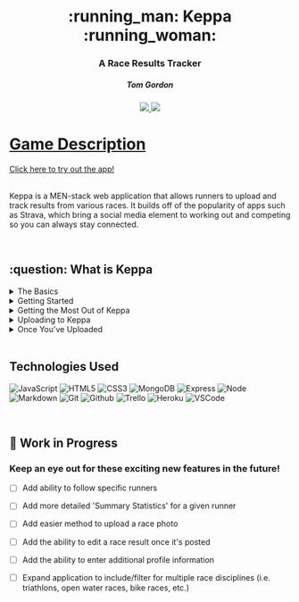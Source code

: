 <div align='center'>

   <h1>:running_man: Keppa :running_woman:</h1>
   <h3>A Race Results Tracker</h3>
   <h5>Tom Gordon</h5>
   <a href='https://github.com/tom-gordon13' target='_blank'>
      <img src='https://img.shields.io/badge/-Portfolio:_user.github.io-darkgreen?style=flat&logo=medium'/>
   <a href='https://www.linkedin.com/in/thomas-gordon13/' target='_blank'>
      <img src='https://img.shields.io/badge/-linkedin.com/in/thomas-blue?style=flat&``logo=Linkedin&logoColor=white'>                             
   <h1></h1>
</div>

<h1>Game Description</h1>
<a href='https://keppa-sei.herokuapp.com/' target='_blank'>Click here to try out the app!</a>
<br>
<br>
<p>Keppa is a MEN-stack web application that allows runners to upload and track results from various races. It builds off of the popularity of apps such as Strava, which bring a social media element to working out and competing so you can always stay connected.</p>
<br>



<h2> :question: What is Keppa </h2>
<details>
<summary> The Basics</summary>

| About Keppa |  |
|------------ | ------------|
| <h4 align='left'>Keppa is a web application that allows runners to track their race results across various distances. The word 'keppa' is Icelandic for 'compete', and tracking how you compete is what this app is all about!</h4> | <img src='public/images/Keppa_1.png' width='1100'> |
| <h4 align='left'>Similar in nature to <i>Strava</i>, Keppa is unique in that it focuses solely on competition results rather than individual workouts.</h4> | <img src='public/images/Keppa_2.png' width='1100'> |
</details>

<details>
<summary> Getting Started</summary>

| Signing In |  |
|------------ | ------------|
| <h4 align='left'>Setting up an account with Keppa is as easy as signing into your Google account! Keppa uses Google's Open Authorization (OAuth) capability, which allows users to feel secure when signing into the app.</h4> | <img src='public/images/Keppa_3.png' width='1100'> |
| <h4 align='left'>Once you're signed in, you'll have full access to all of Keppa's features! And even if you don't have a Google account, you can still browse race results uploaded by other users.</h4> | <img src='public/images/Keppa_4.png' width='1100'> |
</details>

<details>
<summary> Getting the Most Out of Keppa</summary>

| Browsing Results |  |
|------------ | ------------|
| <h4 align='left'>Start by browing all user results from the 'See All Results' tab. Click 'See More' if you want to see more details about a specific result! Your results will show up in this list, along with those of other Keppa users.</h4> |  <img src='public/images/Keppa_5.png' width='550'>|
| <h4 align='left'>On the lefthand side is a 'Summary' tab which displays a breakdown of results you have uploaded. Seeing nothing but 0's so far? Click on 'Add New Result' to show off your recent races!</h4> |  <img src='public/images/Keppa_6.png' width='550'>|

</details>

<details>
<summary> Uploading to Keppa</summary>

| Submit Your First Result  |  |
|------------ | ------------|
| <h4 align='left'>In the 'Add New Result' page, you'll see a form that allows you to submit your own race result. Note that the Race Name, Race Date, Finish Time, and Distance fields are all required. Without them, your result will not submit properly! :(</h4> |  <img src='public/images/Keppa_7.png' width='550'>|
| <h4 align='left'>The form includes a few additional fields that allow you to give more details to other users. Do you know what place you got in the race? Was this an 'A'-focus race for you, or more of a 'C'-focus tune up? And best of all, have a photo you'd like to share? Feel free to drop in additional comments to tell other users how you felt!</h4> |  <img src='public/images/Keppa_8.png' width='550'>|

</details>

<details>
<summary> Once You've Uploaded</summary>

| Commenting on Results  |  |
|------------ | ------------|
| <h4 align='left'>Once you've submitted your result, it will appears in the 'See All Results' tab as well as in your 'My Profile' view tab. Once you find your result, you can either click 'See More' to check out more details, or 'Delete Result' if you decide you'd rather not brag about this one.</h4> |  <img src='public/images/Keppa_9.png' width='550'>|
| <h4 align='left'>Once you click on 'See More' for a race, you and other users can add comments! Feel free to drop a congratulatory message on someone else's result, you know they'll appreciate it!</h4> |  <img src='public/images/Keppa_10.png' width='550'>|

</details>

<br>

## Technologies Used

![JavaScript](https://img.shields.io/badge/-JavaScript-333?style=flat&logo=javascript) 
![HTML5](https://img.shields.io/badge/-HTML5-333?style=flat&logo=html5)
![CSS3](https://img.shields.io/badge/-CSS-333?style=flat&logo=css3)
![MongoDB](https://img.shields.io/badge/-MongoDB-333?style=flat&logo=mongodb)
![Express](https://img.shields.io/badge/-Express-333?style=flat&logo=express)
![Node](https://img.shields.io/badge/-Node.js-333?style=flat&logo=node.js)
![Markdown](https://img.shields.io/badge/-Markdown-333?style=flat&logo=markdown)
![Git](https://img.shields.io/badge/-Git-333?style=flat&logo=git)
![Github](https://img.shields.io/badge/-GitHub-333?style=flat&logo=github)
![Trello](https://img.shields.io/badge/-Trello-333?style=flat&logo=trello) 
![Heroku](https://img.shields.io/badge/-Heroku-333?style=flat&logo=heroku)
![VSCode](https://img.shields.io/badge/-VS_Code-333?style=flat&logo=visualstudio)

<br>

## :hammer: Work in Progress  

### Keep an eye out for these exciting new features in the future!

- [ ] Add ability to follow specific runners   

- [ ] Add more detailed 'Summary Statistics' for a given runner  

- [ ] Add easier method to upload a race photo

- [ ] Add the ability to edit a race result once it's posted

- [ ] Add the ability to enter additional profile information

- [ ] Expand application to include/filter for multiple race disciplines (i.e. triathlons, open water races, bike races, etc.)
